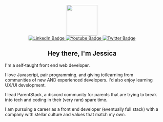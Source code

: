 <div id="header" align="center">
  <img src="https://media.giphy.com/media/2Yj2vRSHrhZIUyVPGl/giphy.gif" width="100"/>
</div>

<div id="badges" align="center">
  <a href="https://www.linkedin.com/in/jessicagoodin">
    <img src="https://img.shields.io/badge/LinkedIn-blue?style=for-the-badge&logo=linkedin&logoColor=white" alt="LinkedIn Badge"/>
  </a>
  <a href="https://www.youtube.com/channel/UCd1qC39lo2AkNeJ8zN5L2fA">
    <img src="https://img.shields.io/badge/YouTube-red?style=for-the-badge&logo=youtube&logoColor=white" alt="Youtube Badge"/>
  </a>
  <a href="https://www.twitter.com/jesssadev">
    <img src="https://img.shields.io/badge/Twitter-blue?style=for-the-badge&logo=twitter&logoColor=white" alt="Twitter Badge"/>
  </a>
</div>

<h2 align="center">Hey there, I'm Jessica</h2>

I'm a self-taught front end web developer. 

I love Javascript, pair programming, and giving to/learning from communities of new AND experienced developers. I'd also enjoy learning UX/UI development. 

I lead ParentStack, a discord community for parents that are trying to break into tech and coding in their (very rare) spare time.

I am pursuing a career as a front end developer (eventually full stack) with a company with stellar culture and values that match my own.
